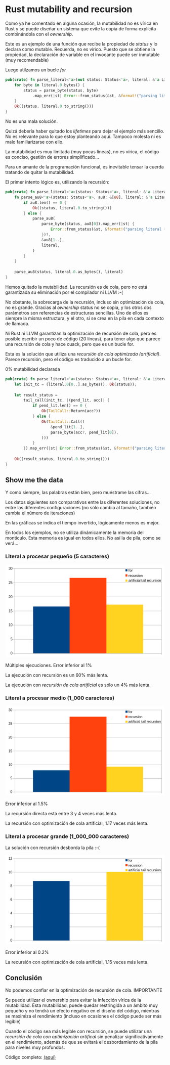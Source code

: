 # Rust mutability and recursion

Como ya he comentado en alguna ocasión, la mutabilidad no es vírica en Rust y se puede diseñar un sistema que evite la copia de forma explícita combinándola con el _ownership_.

Este es un ejemplo de una función que recibe la propiedad de _status_ y lo
declara como mutable. Recuerda, no es vírico. Puesto que se obtiene la propiedad, la declaración de variable en el invocante puede ser inmutable (muy recomendable)

Luego utilzamos un bucle _for_

```Rust
pub(crate) fn parse_literal<'a>(mut status: Status<'a>, literal: &'a Literal<'a>) -> Result<'a> {
    for byte in literal.0.bytes() {
        status = parse_byte(status, byte)
            .map_err(|st| Error::from_status(&st, &format!("parsing literal {}", literal.0)))?;
    }
    Ok((status, literal.0.to_string()))
}
```

No es una mala solución.

Quizá debería haber quitado los _lifetimes_ para dejar el ejemplo más sencillo. No es relevante para lo que estoy planteando aquí. Tampoco molesta ni es malo familiarizarse con ello.

La mutabilidad es muy limitada (muy pocas líneas), no es vírica, el código es conciso,
gestión de errores simplificado...

Para un amante de la programación funcional, es inevitable tensar la cuerda
tratando de quitar la mutabilidad.

El primer intento lógico es, utilizando la recursión:

```Rust
pub(crate) fn parse_literal<'a>(status: Status<'a>, literal: &'a Literal<'a>) -> Result<'a> {
    fn parse_au8<'a>(status: Status<'a>, au8: &[u8], literal: &'a Literal<'a>) -> Result<'a> {
        if au8.len() == 0 {
            Ok((status, literal.0.to_string()))
        } else {
            parse_au8(
                parse_byte(status, au8[0]).map_err(|st| {
                    Error::from_status(&st, &format!("parsing literal {}", &literal.0))
                })?,
                &au8[1..],
                literal,
            )
        }
    }

    parse_au8(status, literal.0.as_bytes(), literal)
}
```

Hemos quitado la mutabilidad. La recursión es de cola, pero no está garantizada su eliminación por el compilador ni LLVM :-(

No obstante, la sobrecarga de la recursión, incluso sin optimización de cola, no es grande. Gracias al _ownership_ status no se copia, y los otros dos parámetros son referencias de estructuras sencillas. Uno de ellos es siempre la misma estructura, y el otro, sí se crea en la pila en cada contexto de llamada.

Ni Rust ni LLVM garantizan la optimización de recursión de cola, pero es posible escribir un poco de código (20 líneas), para tener algo que parece una recursión de cola y hace cuack, pero que es un bucle for.

Esta es la solución que utiliza una _recursión de cola optimizada (artificial)_. Parece recursión, pero el código es traducido a un bucle for.

0% mutabilidad declarada

```Rust
pub(crate) fn parse_literal<'a>(status: Status<'a>, literal: &'a Literal<'a>) -> Result<'a> {
    let init_tc = (literal.0[0..].as_bytes(), Ok(status));

    let result_status =
        tail_call(init_tc, |(pend_lit, acc)| {
            if pend_lit.len() == 0 {
                Ok(TailCall::Return(acc?))
            } else {
                Ok(TailCall::Call((
                    &pend_lit[1..],
                    parse_byte(acc?, pend_lit[0]),
                )))
            }
        }).map_err(|st| Error::from_status(&st, &format!("parsing literal {}", literal.0)))?;

    Ok((result_status, literal.0.to_string()))
}
```

## Show me the data

Y como siempre, las palabras están bien, pero muéstrame las cifras...

Los datos siguientes son comparativos entre las diferentes soluciones, no entre las diferentes configuraciones (no sólo cambia al tamaño, también cambia el número de iteraciones)

En las gráficas se indica el tiempo invertido, lógicamente menos es mejor.

En todos los ejemplos, no se utiliza dinámicamente la memoria del montículo. Esta memoria es igual en todos ellos. No así la de pila, como se verá...

### Literal a procesar pequeño (5 caracteres)

![graph](rust_for_recurs_short.png)

Múltiples ejecuciones. Error inferior al 1%

La ejecución con recursión es un 60% más lenta.

La ejecución con _recursión de cola artificial_ es sólo un 4% más lenta.

### Literal a procesar medio (1_000 caracteres)

![graph](rust_for_recurs_med.png)

Error inferior al 1.5%

La recursión directa está entre 3 y 4 veces más lenta.

La recursión con optimización de cola artificial, 1.17 veces más lenta.

### Literal a procesar grande (1_000_000 caracteres)

La solución con recursión desborda la pila :-(

![graph](rust_for_recurs_big.png)

Error inferior al 0.2%

La recursión con optimización de cola artificial, 1.15 veces más lenta.

## Conclusión

No podemos confiar en la optimización de recursión de cola. IMPORTANTE

Se puede utilizar el ownership para evitar la infección vírica de la mutabilidad. Esta mutabilidad, puede quedar restringida a un ámbito muy pequeño y no tendrá un efecto negativo en el diseño del código, mientras se maximiza el rendimiento (incluso en ocasiones el código puede ser más legible)

Cuando el código sea más legible con recursión, se puede utilizar una _recursión de cola con optimización artifical_ sin penalizar significativamente en el rendimiento, además de que se evitará el desbordamiento de la pila para niveles muy profundos.

Código completo:
[(aquí)](https://github.com/jleahred/katas/tree/master/langs/rust/mutability_recursion)
